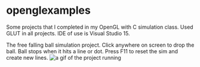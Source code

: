 # openglexamples
Some projects that I completed in my OpenGL with C simulation class. Used GLUT in all projects. IDE of use is Visual Studio 15.

The free falling ball simulation project. Click anywhere on screen to drop the ball. Ball stops when it hits a line or dot. Press F11 to reset the sim and create new lines.
![a gif of the project running](https://media.giphy.com/media/l4pTsabZChI41q6aY/giphy.gif)

